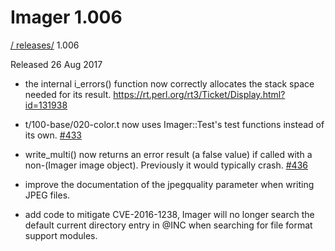 # Imager 1.006

[ / ](..) [releases/](./) 1.006

Released 26 Aug 2017

- the internal i_errors() function now correctly allocates the stack space needed for its result. https://rt.perl.org/rt3/Ticket/Display.html?id=131938

- t/100-base/020-color.t now uses Imager::Test's test functions instead of its own. [#433](https://github.com/tonycoz/imager/issues/433)

- write_multi() now returns an error result (a false value) if called with a non-(Imager image object). Previously it would typically crash. [#436](https://github.com/tonycoz/imager/issues/436)

- improve the documentation of the jpegquality parameter when writing JPEG files.

- add code to mitigate CVE-2016-1238, Imager will no longer search the default current directory entry in @INC when searching for file format support modules.